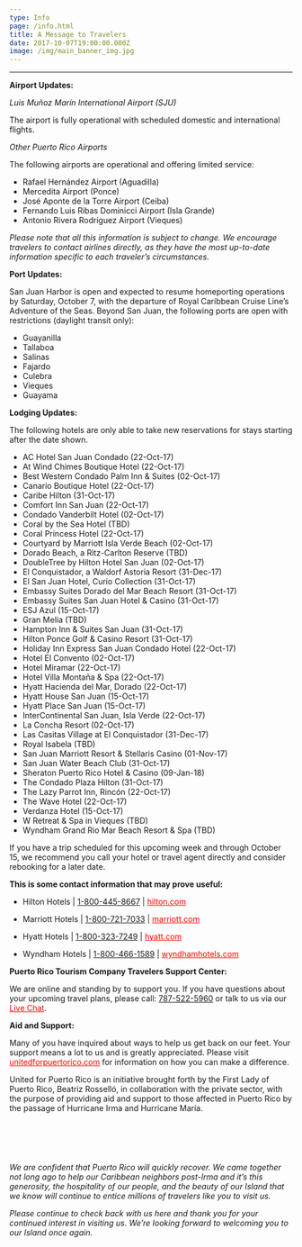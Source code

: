 ```yaml
---
type: Info
page: /info.html
title: A Message to Travelers
date: 2017-10-07T19:00:00.000Z
image: /img/main_banner_img.jpg
---
```

* * *

**Airport Updates:**

*Luis Muñoz Marín International Airport (SJU)*

The airport is fully operational with scheduled domestic and international flights.

*Other Puerto Rico Airports*

The following airports are operational and offering limited service:

*   Rafael Hernández Airport (Aguadilla)
*   Mercedita Airport (Ponce)
*   José Aponte de la Torre Airport (Ceiba)
*   Fernando Luis Ribas Dominicci Airport (Isla Grande)
*   Antonio Rivera Rodriguez Airport (Vieques)

*Please note that all this information is subject to change. We encourage travelers to contact airlines directly, as they have the most up-to-date information specific to each traveler’s circumstances.*

**Port Updates:**

San Juan Harbor is open and expected to resume homeporting operations by Saturday, October 7, with the departure of Royal Caribbean Cruise Line’s Adventure of the Seas. Beyond San Juan, the following ports are open with restrictions (daylight transit only):

*   Guayanilla
*   Tallaboa
*   Salinas
*   Fajardo
*   Culebra
*   Vieques
*   Guayama

**Lodging Updates:**

The following hotels are only able to take new reservations for stays starting after the date shown.

*	AC Hotel San Juan Condado (22-Oct-17)
*	At Wind Chimes Boutique Hotel (22-Oct-17)
*	Best Western Condado Palm Inn & Suites (02-Oct-17)
*	Canario Boutique Hotel (22-Oct-17)
*	Caribe Hilton (31-Oct-17)
*	Comfort Inn San Juan (22-Oct-17)
*	Condado Vanderbilt Hotel (02-Oct-17)
*	Coral by the Sea Hotel (TBD)
*	Coral Princess Hotel (22-Oct-17)
*	Courtyard by Marriott Isla Verde Beach (02-Oct-17)
*	Dorado Beach, a Ritz-Carlton Reserve (TBD)
*	DoubleTree by Hilton Hotel San Juan (02-Oct-17)
*	El Conquistador, a Waldorf Astoria Resort (31-Dec-17)
*	El San Juan Hotel, Curio Collection (31-Oct-17)
*	Embassy Suites Dorado del Mar Beach Resort (31-Oct-17)
*	Embassy Suites San Juan Hotel & Casino (31-Oct-17)
*	ESJ Azul (15-Oct-17)
*	Gran Melia (TBD)
*	Hampton Inn & Suites San Juan (31-Oct-17)
*	Hilton Ponce Golf & Casino Resort (31-Oct-17)
*	Holiday Inn Express San Juan Condado Hotel (22-Oct-17)
*	Hotel El Convento (02-Oct-17)
*	Hotel Miramar (22-Oct-17)
*	Hotel Villa Montaña & Spa (22-Oct-17)
*	Hyatt Hacienda del Mar, Dorado (22-Oct-17)
*	Hyatt House San Juan (15-Oct-17)
*	Hyatt Place San Juan (15-Oct-17)
*	InterContinental San Juan, Isla Verde (22-Oct-17)
*	La Concha Resort (02-Oct-17)
*	Las Casitas Village at El Conquistador (31-Dec-17)
*	Royal Isabela (TBD)
*	San Juan Marriott Resort & Stellaris Casino (01-Nov-17)
*	San Juan Water Beach Club (31-Oct-17)
*	Sheraton Puerto Rico Hotel & Casino (09-Jan-18)
*	The Condado Plaza Hilton (31-Oct-17)
*	The Lazy Parrot Inn, Rincón (22-Oct-17)
*	The Wave Hotel (22-Oct-17)
*	Verdanza Hotel (15-Oct-17)
*	W Retreat & Spa in Vieques (TBD)
*	Wyndham Grand Rio Mar Beach Resort & Spa (TBD)

If you have a trip scheduled for this upcoming week and through October 15, we recommend you call your hotel or travel agent directly and consider rebooking for a later date.

**This is some contact information that may prove useful:**

*   Hilton Hotels | [1-800-445-8667][1] | <a target="_blank" style="color: red !important;" href="http://www3.hilton.com/">hilton.com </a>

*   Marriott Hotels | [1-800-721-7033][2] | <a target="_blank" style="color: red !important;" href="https://www.marriott.com">marriott.com</a>

*   Hyatt Hotels | [1-800-323-7249][3] | <a target="_blank" style="color: red !important;" href="https://www.hyatt.com/">hyatt.com</a>

*   Wyndham Hotels | [1-800-466-1589][4] | <a target="_blank" style="color: red !important;" href="https://www.wyndhamhotels.com/">wyndhamhotels.com </a>

**Puerto Rico Tourism Company Travelers Support Center:**

We are online and standing by to support you. If you have questions about your upcoming travel plans, please call: [787-522-5960][5] or talk to us via our <a target="_blank" style="color: red !important;" href="http://messenger.providesupport.com/messenger/eddinc.html">Live Chat</a>.

**Aid and Support:**

Many of you have inquired about ways to help us get back on our feet. Your support means a lot to us and is greatly appreciated. Please visit <a target="_blank" style="color: red !important;" href="http://unitedforpuertorico.com"> unitedforpuertorico.com</a> for information on how you can make a difference.

United for Puerto Rico is an initiative brought forth by the First Lady of Puerto Rico, Beatriz Rosselló, in collaboration with the private sector, with the purpose of providing aid and support to those affected in Puerto Rico by the passage of Hurricane Irma and Hurricane María.

<div style="width: 100%;height: 60px;"></div>

*We are confident that Puerto Rico will quickly recover. We came together not long ago to help our Caribbean neighbors post-Irma and it’s this generosity, the hospitality of our people, and the beauty of our Island that we know will continue to entice millions of travelers like you to visit us.*

*Please continue to check back with us here and thank you for your continued interest in visiting us. We’re looking forward to welcoming you to our Island once again.*

 [1]: tel:+18004458667
 [2]: tel:+18007217033
 [3]: tel:+18003237249
 [4]: tel:+18004661589
 [5]: tel:+17875225960
